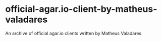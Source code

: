 # official-agar.io-client-by-matheus-valadares
An archive of official agar.io clients written by Matheus Valadares
